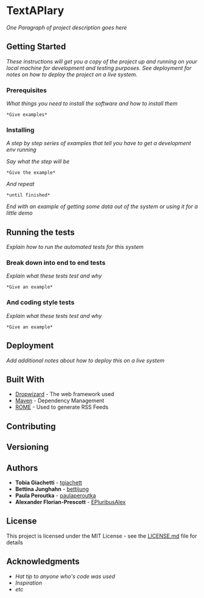 # TextAPIary

*One Paragraph of project description goes here*

## Getting Started

*These instructions will get you a copy of the project up and running on your local machine for development and testing purposes. See deployment for notes on how to deploy the project on a live system.*

### Prerequisites

*What things you need to install the software and how to install them*

```
*Give examples*
```

### Installing

*A step by step series of examples that tell you have to get a development env running*

*Say what the step will be*

```
*Give the example*
```

*And repeat*

```
*until finished*
```

*End with an example of getting some data out of the system or using it for a little demo*

## Running the tests

*Explain how to run the automated tests for this system*

### Break down into end to end tests

*Explain what these tests test and why*

```
*Give an example*
```

### And coding style tests

*Explain what these tests test and why*

```
*Give an example*
```

## Deployment

*Add additional notes about how to deploy this on a live system*

## Built With

* [Dropwizard](http://www.dropwizard.io/1.0.2/docs/) - The web framework used
* [Maven](https://maven.apache.org/) - Dependency Management
* [ROME](https://rometools.github.io/rome/) - Used to generate RSS Feeds

## Contributing


## Versioning


## Authors

* **Tobia Giachetti** - [tgiachett](https://github.com/tgiachett)
* **Bettina Junghahn** - [bettijung](https://github.com/bettijung)
* **Paula Peroutka** - [paulaperoutka](https://github.com/paulaperoutka)
* **Alexander Florian-Prescott** - [EPluribusAlex](https://github.com/EPluribusAlex)

## License

This project is licensed under the MIT License - see the [LICENSE.md](LICENSE.md) file for details

## Acknowledgments

* *Hat tip to anyone who's code was used*
* *Inspiration*
* *etc*